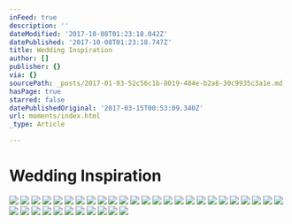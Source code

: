 ```yaml
---
inFeed: true
description: ''
dateModified: '2017-10-08T01:23:18.042Z'
datePublished: '2017-10-08T01:23:18.747Z'
title: Wedding Inspiration
author: []
publisher: {}
via: {}
sourcePath: _posts/2017-01-03-52c56c1b-8019-484e-b2a6-30c9935c3a1e.md
hasPage: true
starred: false
datePublishedOriginal: '2017-03-15T00:53:09.340Z'
url: moments/index.html
_type: Article

---
```

# Wedding Inspiration
![](https://the-grid-user-content.s3-us-west-2.amazonaws.com/63d76ada-16a1-4cd9-9e4d-45b28cdf5e6e.jpg)
![](https://the-grid-user-content.s3-us-west-2.amazonaws.com/b499b02f-212c-4c93-9a96-5a21eb667056.jpg)
![](https://the-grid-user-content.s3-us-west-2.amazonaws.com/3cd0e4d7-4d2d-4aa7-862f-238d46c6647f.jpg)
![](https://the-grid-user-content.s3-us-west-2.amazonaws.com/e7a6084a-bb29-408c-995d-16775ffb201e.jpg)
![](https://the-grid-user-content.s3-us-west-2.amazonaws.com/a116cbbc-8193-431b-a217-71b1fbcff6df.jpg)
![](https://the-grid-user-content.s3-us-west-2.amazonaws.com/00c3639b-a9b5-4de2-bac1-af12aa63ccf0.jpg)
![](https://the-grid-user-content.s3-us-west-2.amazonaws.com/9f775da6-6d2b-472a-9190-3182d005fb2a.jpg)
![](https://the-grid-user-content.s3-us-west-2.amazonaws.com/ec81640a-02da-4e11-9846-65f949033e45.jpg)
![](https://the-grid-user-content.s3-us-west-2.amazonaws.com/f0ff659f-af54-4627-8b3d-413ec2f0ae7e.jpg)
![](https://the-grid-user-content.s3-us-west-2.amazonaws.com/8c20c6fe-20da-4940-962e-596ca8d2cd62.jpg)
![](https://the-grid-user-content.s3-us-west-2.amazonaws.com/4115feca-2285-49ab-b5ae-efee61a433bc.jpg)
![](https://the-grid-user-content.s3-us-west-2.amazonaws.com/d56b30cd-acfd-4660-bd65-569bc405c772.jpg)
![](https://the-grid-user-content.s3-us-west-2.amazonaws.com/91c44928-6d2d-4cb6-93a1-e34be9536729.jpg)
![](https://the-grid-user-content.s3-us-west-2.amazonaws.com/328962ca-7d4d-44be-b066-9dd81ad47e1a.jpg)
![](https://the-grid-user-content.s3-us-west-2.amazonaws.com/96f0189d-120e-43d0-9c2d-97f451f90fdb.jpg)
![](https://the-grid-user-content.s3-us-west-2.amazonaws.com/827fce65-eb03-4712-954f-c349eb7f40bd.jpg)
![](https://the-grid-user-content.s3-us-west-2.amazonaws.com/78109d60-a6b6-4850-b125-c2dee9d8b0f8.jpg)
![](https://the-grid-user-content.s3-us-west-2.amazonaws.com/09966edd-c4dc-49de-af16-22d850573422.jpg)
![](https://the-grid-user-content.s3-us-west-2.amazonaws.com/1ba5ee38-a66e-4fc4-86c3-89216ec7b61c.jpg)
![](https://the-grid-user-content.s3-us-west-2.amazonaws.com/81cab49d-9435-43ed-864a-5ad5f0bfe4ac.jpg)
![](https://the-grid-user-content.s3-us-west-2.amazonaws.com/8e85cebe-f417-4243-acb0-0ccd07317c3d.jpg)
![](https://the-grid-user-content.s3-us-west-2.amazonaws.com/30bf597f-c6ac-4ad2-87c9-cdd4f357202c.jpg)
![](https://the-grid-user-content.s3-us-west-2.amazonaws.com/8b14ffab-4c12-47e9-a35c-e4c475392d56.jpg)
![](https://the-grid-user-content.s3-us-west-2.amazonaws.com/e745710f-80f1-4645-8201-31b96c535791.jpg)
![](https://the-grid-user-content.s3-us-west-2.amazonaws.com/aca87409-0879-4580-9d3e-91ac9c5f0b01.jpg)
![](https://the-grid-user-content.s3-us-west-2.amazonaws.com/84d6ec98-4345-4e51-bd01-a45de8ce57b3.jpg)
![](https://the-grid-user-content.s3-us-west-2.amazonaws.com/de0bf80c-7a9c-4f0c-84e7-04a14e024bca.jpg)
![](https://the-grid-user-content.s3-us-west-2.amazonaws.com/53986f47-17c6-4819-b450-4166fd10e6ea.jpg)
![](https://the-grid-user-content.s3-us-west-2.amazonaws.com/50057b8e-34b5-442c-bedd-2e6c91d912ac.jpg)
![](https://the-grid-user-content.s3-us-west-2.amazonaws.com/4bdd5701-a015-4e8a-b89c-ae4ae3dc04f2.jpg)
![](https://the-grid-user-content.s3-us-west-2.amazonaws.com/fe216247-f385-4b0b-acc6-8e45d62538fa.jpg)
![](https://the-grid-user-content.s3-us-west-2.amazonaws.com/67935b8a-bfe1-48cf-9480-9a66dbdbfec9.jpg)
![](https://the-grid-user-content.s3-us-west-2.amazonaws.com/e7f6977b-02e9-4e6e-a27a-e45010ae1279.jpg)
![](https://the-grid-user-content.s3-us-west-2.amazonaws.com/f58254ab-1635-4680-a923-baa210479f5c.jpg)
![](https://the-grid-user-content.s3-us-west-2.amazonaws.com/ea87c966-5ce7-4d07-814b-d6cd62e286cf.jpg)
![](https://the-grid-user-content.s3-us-west-2.amazonaws.com/e2fe4b2e-068a-4f4d-995b-d9e83eff1435.jpg)